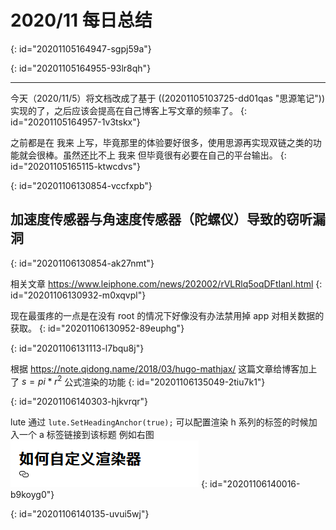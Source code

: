 # 2020/11 每日总结
{: id="20201105164947-sgpj59a"}

{: id="20201105164955-93lr8qh"}

---

今天（2020/11/5）将文档改成了基于 ((20201105103725-dd01qas "思源笔记")) 实现的了，之后应该会提高在自己博客上写文章的频率了。
{: id="20201105164957-1v3tskx"}

之前都是在 我来 上写，毕竟那里的体验要好很多，使用思源再实现双链之类的功能就会很棒。虽然还比不上 我来 但毕竟很有必要在自己的平台输出。
{: id="20201105165115-ktwcdvs"}

{: id="20201106130854-vccfxpb"}

## 加速度传感器与角速度传感器（陀螺仪）导致的窃听漏洞
{: id="20201106130854-ak27nmt"}

相关文章 https://www.leiphone.com/news/202002/rVLRlq5oqDFtIanl.html
{: id="20201106130932-m0xqvpl"}

现在最蛋疼的一点是在没有 root 的情况下好像没有办法禁用掉 app 对相关数据的获取。
{: id="20201106130952-89euphg"}

{: id="20201106131113-l7bqu8j"}

根据 https://note.qidong.name/2018/03/hugo-mathjax/ 这篇文章给博客加上了 $s = pi * r^2$ 公式渲染的功能
{: id="20201106135049-2tiu7k1"}

{: id="20201106140303-hjkvrqr"}

lute 通过 `lute.SetHeadingAnchor(true);` 可以配置渲染 h 系列的标签的时候加入一个 a 标签链接到该标题  例如右图 ![image.png](assets/20201106140132-bml2b50-image.png)
{: id="20201106140016-b9koyg0"}

{: id="20201106140135-uvui5wj"}
